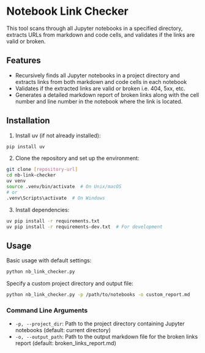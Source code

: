 # Notebook Link Checker

This tool scans through all Jupyter notebooks in a specified directory, extracts URLs from markdown and code cells, and validates if the links are valid or broken.

## Features

- Recursively finds all Jupyter notebooks in a project directory and extracts links from both markdown and code cells in each notebook
- Validates if the extracted links are valid or broken i.e. 404, 5xx, etc.
- Generates a detailed markdown report of broken links along with the cell number and line number in the notebook where the link is located.

## Installation

1. Install uv (if not already installed):
```bash
pip install uv
```

2. Clone the repository and set up the environment:
```bash
git clone [repository-url]
cd nb-link-checker
uv venv
source .venv/bin/activate  # On Unix/macOS
# or
.venv\Scripts\activate  # On Windows
```

3. Install dependencies:
```bash
uv pip install -r requirements.txt
uv pip install -r requirements-dev.txt  # For development
```

## Usage

Basic usage with default settings:
```bash
python nb_link_checker.py
```

Specify a custom project directory and output file:
```bash
python nb_link_checker.py -p /path/to/notebooks -o custom_report.md
```

### Command Line Arguments

- `-p, --project_dir`: Path to the project directory containing Jupyter notebooks (default: current directory)
- `-o, --output_path`: Path to the output markdown file for the broken links report (default: broken_links_report.md)